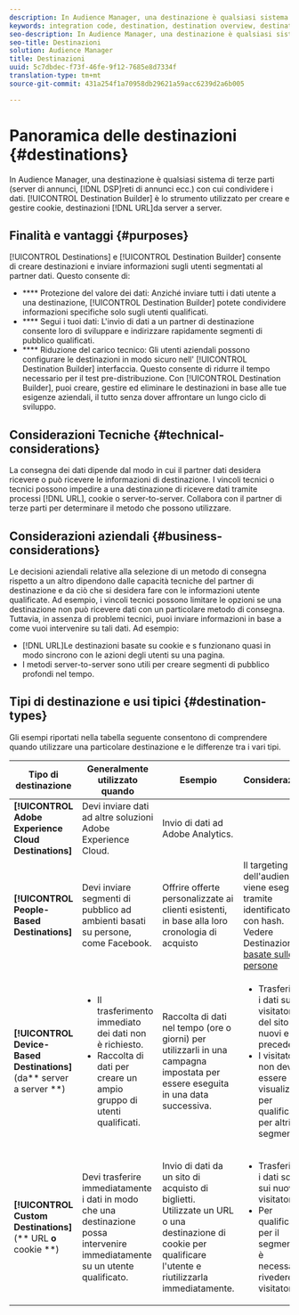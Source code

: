 ```yaml
---
description: In Audience Manager, una destinazione è qualsiasi sistema di terze parti (server di annunci, DSP, rete di annunci ecc.) con cui condividere i dati. Generatore di destinazione è lo strumento utilizzato per creare e gestire cookie, URL o destinazioni da server a server.
keywords: integration code, destination, destination overview, destination, destination, destination, destination, destination, destination, destination, destination, destination, destination, destination
seo-description: In Audience Manager, una destinazione è qualsiasi sistema di terze parti (server di annunci, DSP, rete di annunci ecc.) con cui condividere i dati. Generatore di destinazione è lo strumento utilizzato per creare e gestire cookie, URL o destinazioni da server a server.
seo-title: Destinazioni
solution: Audience Manager
title: Destinazioni
uuid: 5c7dbdec-f73f-46fe-9f12-7685e8d7334f
translation-type: tm+mt
source-git-commit: 431a254f1a70958db29621a59acc6239d2a6b005

---
```



# Panoramica delle destinazioni {#destinations}

In Audience Manager, una destinazione è qualsiasi sistema di terze parti (server di annunci, [!DNL DSP]reti di annunci ecc.) con cui condividere i dati. [!UICONTROL Destination Builder] è lo strumento utilizzato per creare e gestire cookie, destinazioni [!DNL URL]da server a server.

## Finalità e vantaggi {#purposes}

<!-- c_destinations.xml -->

[!UICONTROL Destinations] e [!UICONTROL Destination Builder] consente di creare destinazioni e inviare informazioni sugli utenti segmentati al partner dati. Questo consente di:

* **** Protezione del valore dei dati: Anziché inviare tutti i dati utente a una destinazione, [!UICONTROL Destination Builder] potete condividere informazioni specifiche solo sugli utenti qualificati.
* **** Segui i tuoi dati: L&#39;invio di dati a un partner di destinazione consente loro di sviluppare e indirizzare rapidamente segmenti di pubblico qualificati.
* **** Riduzione del carico tecnico: Gli utenti aziendali possono configurare le destinazioni in modo sicuro nell&#39; [!UICONTROL Destination Builder] interfaccia. Questo consente di ridurre il tempo necessario per il test pre-distribuzione. Con [!UICONTROL Destination Builder], puoi creare, gestire ed eliminare le destinazioni in base alle tue esigenze aziendali, il tutto senza dover affrontare un lungo ciclo di sviluppo.

## Considerazioni Tecniche {#technical-considerations}

<!-- destination-delivery-methods.xml -->

La consegna dei dati dipende dal modo in cui il partner dati desidera ricevere o può ricevere le informazioni di destinazione. I vincoli tecnici o tecnici possono impedire a una destinazione di ricevere dati tramite processi [!DNL URL], cookie o server-to-server. Collabora con il partner di terze parti per determinare il metodo che possono utilizzare.

## Considerazioni aziendali {#business-considerations}

Le decisioni aziendali relative alla selezione di un metodo di consegna rispetto a un altro dipendono dalle capacità tecniche del partner di destinazione e da ciò che si desidera fare con le informazioni utente qualificate. Ad esempio, i vincoli tecnici possono limitare le opzioni se una destinazione non può ricevere dati con un particolare metodo di consegna. Tuttavia, in assenza di problemi tecnici, puoi inviare informazioni in base a come vuoi intervenire su tali dati. Ad esempio:

* [!DNL URL]Le destinazioni basate su cookie e s funzionano quasi in modo sincrono con le azioni degli utenti su una pagina.
* I metodi server-to-server sono utili per creare segmenti di pubblico profondi nel tempo.

## Tipi di destinazione e usi tipici {#destination-types}

Gli esempi riportati nella tabella seguente consentono di comprendere quando utilizzare una particolare destinazione e le differenze tra i vari tipi.

| Tipo di destinazione | Generalmente utilizzato quando | Esempio  | Considerazioni |
|--- |--- |--- |--- |
| **[!UICONTROL Adobe Experience Cloud Destinations]** | Devi inviare dati ad altre soluzioni Adobe Experience Cloud. | Invio di dati ad Adobe Analytics. |  |
| **[!UICONTROL People-Based Destinations]** | Devi inviare segmenti di pubblico ad ambienti basati su persone, come Facebook. | Offrire offerte personalizzate ai clienti esistenti, in base alla loro cronologia di acquisto | Il targeting dell&#39;audience viene eseguito tramite identificatori con hash. Vedere Destinazioni [basate sulle persone](people-based-destinations-overview.md) |
| **[!UICONTROL Device-Based Destinations]**(da** server a server **) | <ul><li>Il trasferimento immediato dei dati non è richiesto.</li><li>Raccolta di dati per creare un ampio gruppo di utenti qualificati.</li></ul> | Raccolta di dati nel tempo (ore o giorni) per utilizzarli in una campagna impostata per essere eseguita in una data successiva. | <ul><li>Trasferisce i dati sui visitatori del sito nuovi e precedenti. </li><li>I visitatori non devono essere più visualizzati per qualificarsi per altri segmenti.</li></ul> |
| **[!UICONTROL Custom Destinations]**(** URL **o** cookie **) | Devi trasferire immediatamente i dati in modo che una destinazione possa intervenire immediatamente su un utente qualificato. | Invio di dati da un sito di acquisto di biglietti. Utilizzate un URL o una destinazione di cookie per qualificare l&#39;utente e riutilizzarla immediatamente. | <ul><li>Trasferisce i dati solo sui nuovi visitatori. </li><li>Per qualificarsi per il segmento, è necessario rivedere i visitatori.</li></ul> |

